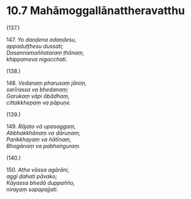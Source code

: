 # 10.7 Mahāmoggallānattheravatthu

(137.)

147\. _Yo daṇḍena adaṇḍesu,_  
_appaduṭṭhesu dussati;_  
_Dasannamaññataraṃ ṭhānaṃ,_  
_khippameva nigacchati._  

(138.)

148\. _Vedanaṃ pharusaṃ jāniṃ,_  
_sarīrassa va bhedanaṃ;_  
_Garukaṃ vāpi ābādhaṃ,_  
_cittakkhepaṃ va pāpuṇe._  

(139.)

149\. _Rājato vā upasaggaṃ,_  
_Abbhakkhānaṃ va dāruṇaṃ;_  
_Parikkhayaṃ va ñātīnaṃ,_  
_Bhogānaṃ va pabhaṅguraṃ._  

(140.)

150\. _Atha vāssa agārāni,_  
_aggi ḍahati pāvako;_  
_Kāyassa bhedā duppañño,_  
_nirayaṃ sopapajjati._
